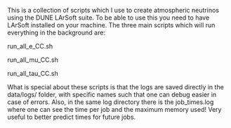 This is a collection of scripts which I use to create atmospheric neutrinos using the DUNE LArSoft suite. To be able to use this you need to have LArSoft installed on your machine. 
The three main scripts which will run everything in the background are:

run_all_e_CC.sh

run_all_mu_CC.sh

run_all_tau_CC.sh 


What is special about these scripts is that the logs are saved directly in the data/logs/ folder, with specific names such that one can debug easier in case of errors. Also, in the same log directory there is the job_times.log where one can see the time per job and the maximum memory used! Very useful to better predict times for future jobs. 

